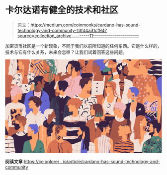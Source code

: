# 卡尔达诺有健全的技术和社区

> 原文：<https://medium.com/coinmonks/cardano-has-sound-technology-and-community-13fd4a31cf94?source=collection_archive---------11----------------------->

加密货币社区是一个新现象，不同于我们以前所知道的任何东西。它是什么样的，技术与它有什么关系，未来会怎样？让我们试着回答这些问题。

![](img/dbf2eae7a453d8d772511bae3cb3a5af.png)

**阅读文章**:[https://ce xplorer . io/article/cardano-has-sound-technology-and-community](https://cexplorer.io/article/cardano-has-sound-technology-and-community)